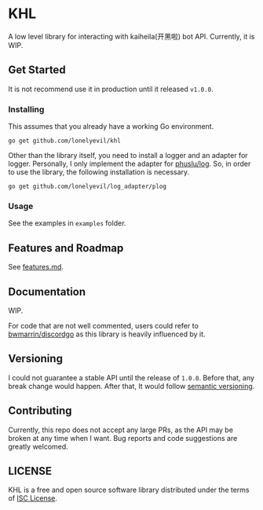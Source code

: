 # KHL

A low level library for interacting with kaiheila(开黑啦) bot API. Currently, it is WIP.

## Get Started

It is not recommend use it in production until it released `v1.0.0`.

### Installing

This assumes that you already have a working Go environment.

```go get github.com/lonelyevil/khl```

Other than the library itself, you need to install a logger and an adapter for logger.
Personally, I only implement the adapter for [phuslu/log](https://github.com/phuslu/log). So, in order to use the library, the following installation is necessary.

```go get github.com/lonelyevil/log_adapter/plog```

### Usage

See the examples in `examples` folder.

## Features and Roadmap

See [features.md](features.md).

## Documentation

WIP.

For code that are not well commented, users could refer to [bwmarrin/discordgo](https://github.com/bwmarrin/discordgo) as this library is heavily influenced by it.

## Versioning

I could not guarantee a stable API until the release of `1.0.0`.
Before that, any break change would happen.
After that, It would follow [semantic versioning](https://semver.org/).

## Contributing

Currently, this repo does not accept any large PRs, as the API may be broken at any time when I want.
Bug reports and code suggestions are greatly welcomed.

## LICENSE

KHL is a free and open source software library distributed under the terms of [ISC License](LICENSE).
